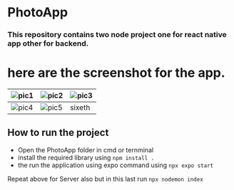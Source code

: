 # PhotoApp


### This repository contains two node project one for react native app other for backend.

# here are the screenshot for the app.

|![pic1](https://github.com/prabhatchanchal/ReactNativeProject/assets/45708106/8ff643ae-a37a-4697-b003-b579f5a4112d) |![pic2](https://github.com/prabhatchanchal/ReactNativeProject/assets/45708106/502c8180-201d-4aee-aaf6-7fcc8e5dfe86)|![pic3](https://github.com/prabhatchanchal/ReactNativeProject/assets/45708106/6c4fd91a-e57b-4c7a-9974-251f6b71b856)|
|----|----|----|
|![pic4](https://github.com/prabhatchanchal/ReactNativeProject/assets/45708106/35d3c524-e885-43b3-bee4-c67c35ec3a35)|![pic5](https://github.com/prabhatchanchal/ReactNativeProject/assets/45708106/5e5850f2-f84d-413d-bb6b-7b4bc0e42757)|sixeth|



## How to run the project 
- Open the PhotoApp folder in cmd or ternminal
- install the required library using `npm install .`
- the run the application using expo command using `npx expo start`

Repeat above for Server also but in this 
last run `npx nodemon index` 

